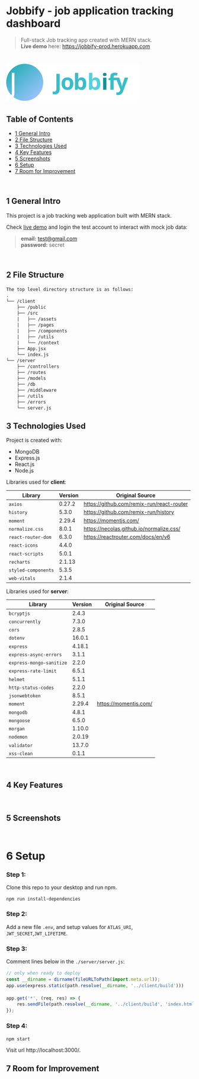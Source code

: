 # Jobbify - job application tracking dashboard
> Full-stack Job tracking app created with MERN stack.
> <br/>**Live demo** here: https://jobbify-prod.herokuapp.com

# <img src = "https://raw.githubusercontent.com/huskyhehe/jobbify-app/5675b256cd631ab3e69b93e664fae472e7de125d/client/src/assets/images/logo.svg">

## Table of Contents
* [1 General Intro](#1-general-intro)
* [2 File Structure](#2-file-structure)
* [3 Technologies Used](#3-technologies-used)
* [4 Key Features](#5-key-features)
* [5 Screenshots](#6-screenshots)
* [6 Setup](#7-setup)
* [7 Room for Improvement](#9-room-for-improvement)

<br/>

## 1 General Intro
This project is a job tracking web application built with MERN stack.

Check [live demo](https://jobbify-prod.herokuapp.com/) and login the test account to interact with mock job data:
> **email:** test@gmail.com  
> **password:** secret

<br/>

## 2 File Structure
```
The top level directory structure is as follows:
.
└── /client
    ├── /public
    ├── /src
    |   ├── /assets 
    |   ├── /pages           
    |   ├── /components
    |   ├── /utils
    |   └── /context           
    ├── App.jsx
    └── index.js
└── /server
    ├── /controllers
    ├── /routes
    ├── /models
    ├── /db
    ├── /middleware
    ├── /utils
    ├── /errors
    └── server.js
```

## 3 Technologies Used
Project is created with:
- MongoDB
- Express.js
- React.js
- Node.js

Libraries used for **client**:

| Library | Version | Original Source
|-----|-----|-----|
| `axios` | 0.27.2 | https://github.com/remix-run/react-router |
| `history` | 5.3.0 | https://github.com/remix-run/history |
| `moment` | 2.29.4 | https://momentjs.com/ |
| `normalize.css` | 8.0.1 | https://necolas.github.io/normalize.css/ |
| `react-router-dom` | 6.3.0 | https://reactrouter.com/docs/en/v6 |
| `react-icons` | 4.4.0 |  |
| `react-scripts` | 5.0.1 |  |
| `recharts` | 2.1.13 |  |
| `styled-components` | 5.3.5 |  |
| `web-vitals` | 2.1.4 |  |

Libraries used for **server**:

| Library | Version | Original Source
|-----|-----|-----|
| `bcryptjs` | 2.4.3 |  |
| `concurrently` | 7.3.0 |  |
| `cors` | 2.8.5 |  |
| `dotenv` | 16.0.1 |  |
| `express` | 4.18.1 |  |
| `express-async-errors` | 3.1.1 |  |
| `express-mongo-sanitize` | 2.2.0 |  |
| `express-rate-limit` | 6.5.1 |  |
| `helmet` | 5.1.1 |  |
| `http-status-codes` | 2.2.0 |  |
| `jsonwebtoken` | 8.5.1 |  |
| `moment` | 2.29.4 | https://momentjs.com/ |
| `mongodb` | 4.8.1 |  |
| `mongoose` | 6.5.0 |  |
| `morgan` | 1.10.0 |  |
| `nodemon` | 2.0.19 |  |
| `validator` | 13.7.0 |  |
| `xss-clean` | 0.1.1 |  |


<br/>

## 4 Key Features

<br/>

## 5 Screenshots

<br/>

# 6 Setup
### Step 1: 
Clone this repo to your desktop and run npm.
```
npm run install-dependencies
```

### Step 2:
Add a new file `.env`, and setup values for  `ATLAS_URI`, `JWT_SECRET`,`JWT_LIFETIME`.

### Step 3:
Comment lines below in the `./server/server.js`:
```javascript
// only when ready to deploy
const __dirname = dirname(fileURLToPath(import.meta.url));
app.use(express.static(path.resolve(__dirname, '../client/build')))

app.get('*', (req, res) => {
    res.sendFile(path.resolve(__dirname, '../client/build', 'index.html'))
});
```
### Step 4:
```
npm start
```
Visit url http://localhost:3000/.


## 7 Room for Improvement